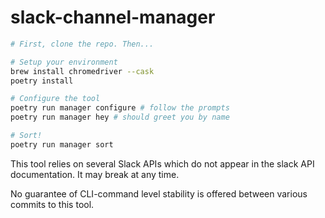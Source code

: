 # slack-channel-manager

```sh
# First, clone the repo. Then...

# Setup your environment
brew install chromedriver --cask
poetry install

# Configure the tool
poetry run manager configure # follow the prompts
poetry run manager hey # should greet you by name

# Sort!
poetry run manager sort
```

This tool relies on several Slack APIs which do not appear in the slack API
documentation. It may break at any time.

No guarantee of CLI-command level stability is offered between various commits
to this tool.
